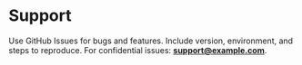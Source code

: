 # Support
Use GitHub Issues for bugs and features. Include version, environment, and steps to reproduce.
For confidential issues: **support@example.com**.
